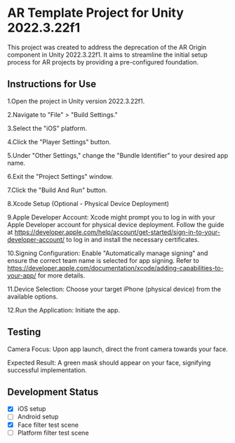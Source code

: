 # AR Template Project for Unity 2022.3.22f1

This project was created to address the deprecation of the AR Origin component in Unity 2022.3.22f1. It aims to streamline the initial setup process for AR projects by providing a pre-configured foundation.

## Instructions for Use

1.Open the project in Unity version 2022.3.22f1.

2.Navigate to "File" > "Build Settings."

3.Select the "iOS" platform.

4.Click the "Player Settings" button.

5.Under "Other Settings," change the "Bundle Identifier" to your desired app name.

6.Exit the "Project Settings" window.

7.Click the "Build And Run" button.

8.Xcode Setup (Optional - Physical Device Deployment)

9.Apple Developer Account: Xcode might prompt you to log in with your Apple Developer account for physical device deployment. Follow the guide at https://developer.apple.com/help/account/get-started/sign-in-to-your-developer-account/ to log in and install the necessary certificates.

10.Signing Configuration: Enable "Automatically manage signing" and ensure the correct team name is selected for app signing. Refer to https://developer.apple.com/documentation/xcode/adding-capabilities-to-your-app/ for more details.

11.Device Selection: Choose your target iPhone (physical device) from the available options.

12.Run the Application: Initiate the app.

## Testing

Camera Focus: Upon app launch, direct the front camera towards your face.

Expected Result: A green mask should appear on your face, signifying successful implementation.

## Development Status

- [x] iOS setup
- [ ] Android setup
- [x] Face filter test scene
- [ ] Platform filter test scene
